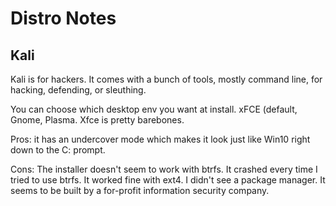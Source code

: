 # Distro Notes

## Kali
Kali is for hackers. It comes with a bunch of tools, mostly command line, for hacking, defending, or sleuthing.

You can choose which desktop env you want at install. xFCE (default, Gnome, Plasma. Xfce is pretty barebones.

Pros:
it has an undercover mode which makes it look just like Win10 right down to the C: prompt.

Cons:
The installer doesn't seem to work with btrfs. It crashed every time I tried to use btrfs. It worked fine with ext4. I didn't see a package manager. It seems to be built by a for-profit information security company.



